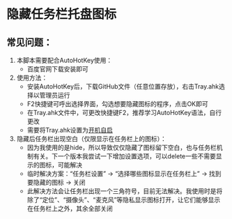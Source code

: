 # 隐藏任务栏托盘图标  
## 常见问题：  
1. 本脚本需要配合AutoHotKey使用：
    * 百度官网下载安装即可
2. 使用方法：
    * 安装AutoHotKey后，下载GitHub文件（任意位置存放），右击Tray.ahk选择以管理员运行
    * F2快捷键可呼出选择界面，勾选想要隐藏图标的程序，点击OK即可
    * 在Tray.ahk文件中，可更改快捷键F2，推荐学习AutoHotKey语法，自行更改
    * 需要将Tray.ahk设置为[开机自启](https://jingyan.baidu.com/article/414eccf65768866b431f0a1d.html)
3. 隐藏后任务栏出现空白（仅限显示在任务栏上的图标）：
    * 因为我使用的是hide，所以导致仅仅隐藏了图标留下空白，也与任务栏机制有关。下一个版本我尝试一下增加设置选项，可以delete一些不需要显示的图标，可能解决
    * 临时解决方案：“任务栏设置” -> “选择哪些图标显示在任务栏上” -> 找到要隐藏的图标 -> 关闭
    * 此解决方法会让任务栏出现一个三角符号，目前无法解决。我使用时是将除了“定位”、“摄像头”、“麦克风”等隐私显示图标打开，让它们能够显示在任务栏上之外，其余全部关闭
